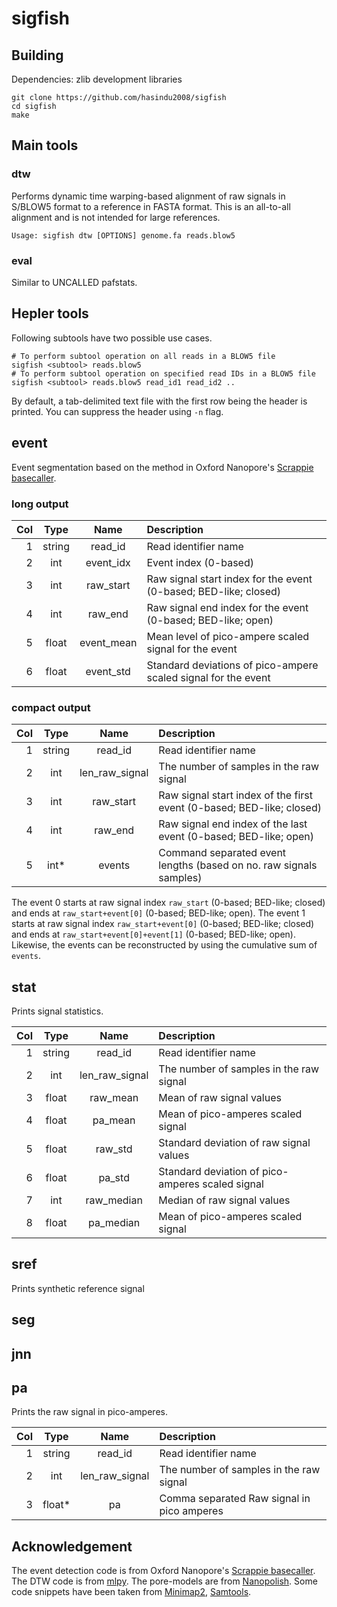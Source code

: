 # sigfish

## Building

Dependencies: zlib development libraries

```
git clone https://github.com/hasindu2008/sigfish
cd sigfish
make
```

## Main tools

### dtw

Performs dynamic time warping-based alignment of raw signals in S/BLOW5 format to a reference in FASTA format. This is an all-to-all alignment and is not intended for large references.

```
Usage: sigfish dtw [OPTIONS] genome.fa reads.blow5
```

### eval

Similar to UNCALLED pafstats.


## Hepler tools

Following subtools have two possible use cases.

```
# To perform subtool operation on all reads in a BLOW5 file
sigfish <subtool> reads.blow5
# To perform subtool operation on specified read IDs in a BLOW5 file
sigfish <subtool> reads.blow5 read_id1 read_id2 ..
```

By default, a tab-delimited text file with the first row being the header is printed. You can suppress the header using `-n` flag.


## event

Event segmentation based on the method in Oxford Nanopore's [Scrappie basecaller](https://github.com/nanoporetech/scrappie).


### long output

|Col|Type  |Name            |Description                                                        |
|--:|:----:|:------:        |:-----------------------------------------                         |
|1  |string|read_id         |Read identifier name                                               |
|2  |int   |event_idx       |Event index (0-based)                                              |
|3  |int   |raw_start       |Raw signal start index for the event (0-based; BED-like; closed)   |
|4  |int   |raw_end         |Raw signal end index for the event (0-based; BED-like; open)       |
|5  |float |event_mean      |Mean level of pico-ampere scaled signal for the event              |
|6  |float |event_std       |Standard deviations of pico-ampere scaled signal for the event     |

### compact output

|Col|Type  |Name            |Description                                                            |
|--:|:----:|:------:        |:-----------------------------------------                             |
|1  |string|read_id         |Read identifier name                                                   |
|2  |int   |len_raw_signal  |The number of samples in the raw signal                                |
|3  |int   |raw_start       |Raw signal start index of the first event (0-based; BED-like; closed)  |
|4  |int   |raw_end         |Raw signal end index of the last event (0-based; BED-like; open)       |
|5  |int*  |events          |Command separated event lengths (based on no. raw signals samples)     |

The event 0 starts at raw signal index `raw_start` (0-based; BED-like; closed) and ends at `raw_start+event[0]` (0-based; BED-like; open).
The event 1 starts at raw signal index `raw_start+event[0]` (0-based; BED-like; closed) and ends at `raw_start+event[0]+event[1]` (0-based; BED-like; open).
Likewise, the events can be reconstructed by using the cumulative sum of `events`.


## stat

Prints signal statistics.

|Col|Type  |Name            |Description                                                            |
|--:|:----:|:------:        |:-----------------------------------------                             |
|1  |string|read_id         |Read identifier name                                                   |
|2  |int   |len_raw_signal  |The number of samples in the raw signal                                |
|3  |float |raw_mean        |Mean of raw signal values                                              |
|4  |float |pa_mean         |Mean of pico-amperes scaled signal                                     |
|5  |float |raw_std         |Standard deviation of raw signal values                                |
|6  |float |pa_std          |Standard deviation of pico-amperes scaled signal                       |
|7  |int   |raw_median      |Median of raw signal values                                            |
|8  |float |pa_median       |Mean of pico-amperes scaled signal                                     |

## sref

Prints synthetic reference signal

## seg

## jnn


## pa

Prints the raw signal in pico-amperes.

|Col|Type  |Name            |Description                                                            |
|--:|:----:|:------:        |:-----------------------------------------                             |
|1  |string|read_id         |Read identifier name                                                   |
|2  |int   |len_raw_signal  |The number of samples in the raw signal                                |
|3  |float*|pa              |Comma separated Raw signal in pico amperes                             |


## Acknowledgement
The event detection code is from Oxford Nanopore's [Scrappie basecaller](https://github.com/nanoporetech/scrappie).
The DTW code is from [mlpy](http://mlpy.sourceforge.net/).
The pore-models are from [Nanopolish](https://github.com/jts/nanopolish).
Some code snippets have been taken from [Minimap2](https://github.com/lh3/minimap2), [Samtools](http://samtools.sourceforge.net/).
